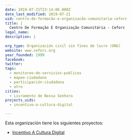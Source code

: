 ```yaml
---
date: 2019-07-21T23:14:06.000Z
date_last_modified: 2019-07-21
uid: centro-de-formacão-e-organizacão-comunitaria-ceforc
title: |
  Centro De Formação E Organização Comunitária - Ceforc
legal_name: 
description: |
  
org_type: Organización civil sin fines de lucro (ONG)
website: www.ceforc.org
year_founded: 1999
facebook: 
twitter: 
tags:
  - monitoreo-de-servicios-publicos
  - mapeo-ciudadano
  - participación-ciudadana
  - otro
cities: 
  - Livramento de Nossa Senhora
projects_uids:
  - incentivo-a-cultura-digital

---
```


Esta organización tiene los siguientes proyectos:

- [Incentivo A Cultura Digital](/proyectos/incentivo-a-cultura-digital)
